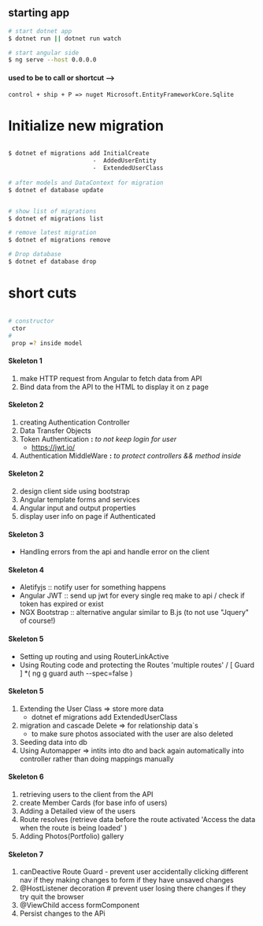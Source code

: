 
## starting app

```bash
# start dotnet app
$ dotnet run || dotnet run watch

# start angular side
$ ng serve --host 0.0.0.0

```


#### used to be to call or shortcut -->

``` control + ship + P => nuget Microsoft.EntityFrameworkCore.Sqlite ```

# Initialize new migration  
```bash

$ dotnet ef migrations add InitialCreate 
                        -  AddedUserEntity
                        -  ExtendedUserClass
                        
# after models and DataContext for migration
$ dotnet ef database update


# show list of migrations
$ dotnet ef migrations list

# remove latest migration 
$ dotnet ef migrations remove

# Drop database 
$ dotnet ef database drop
```

# short cuts
```bash

# constructor 
 ctor
#
 prop =? inside model

```


#### Skeleton 1
1. make HTTP request from Angular to fetch data from API 
2. Bind data from the API to the HTML to display it on z page 

#### Skeleton 2
1. creating Authentication Controller
2. Data Transfer Objects
3. Token Authentication **:** *to not keep login for user*
    - https://jwt.io/
4. Authentication MiddleWare **:** *to protect controllers && method inside*

#### Skeleton 2
2. design client side using bootstrap 
2. Angular template forms and services
4. Angular input and output properties
3. display user info on page if Authenticated 

#### Skeleton 3
- Handling errors from the api and handle error on the client

#### Skeleton 4
- Aletifyjs :: notify user for something happens
- Angular JWT :: send up jwt for every single req make to api / check if token has expired or exist
- NGX Bootstrap :: alternative angular similar to B.js (to not use "Jquery" of course!)

#### Skeleton 5
- Setting up routing and using RouterLinkActive
- Using Routing code and protecting the Routes 'multiple routes' / [ Guard ]
*( ng g guard auth --spec=false )

#### Skeleton 5
1. Extending the User Class => store more data
    - dotnet ef migrations add ExtendedUserClass
2. migration and cascade Delete => for relationship data`s 
    - to make sure photos associated with the user are also deleted
3. Seeding data into db
4. Using Automapper => intits into dto and back again automatically into controller rather than doing mappings manually

#### Skeleton 6
1. retrieving users to the client from the API
2. create Member Cards (for base info of users)
3. Adding a Detailed view of the users
4. Route resolves (retrieve data before the route activated 'Access the data when the route is being loaded' ) 
5. Adding Photos(Portfolio) gallery

#### Skeleton 7
1. canDeactive Route Guard - prevent user accidentally clicking different nav if they making changes to form if they have unsaved changes     
2. @HostListener decoration  # prevent user losing there changes if they try quit the browser
3. @ViewChild access formComponent 
4. Persist changes to the APi
